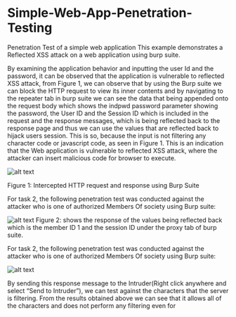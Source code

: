 # Simple-Web-App-Penetration-Testing
Penetration Test of a simple web application
This example demonstrates a Reflected XSS attack on a web application using burp suite.

By examining the application behavior and inputting the user Id and the password, it can be observed that the application is vulnerable to reflected XSS attack, from Figure 1, we can observe that by using the Burp suite we can block the HTTP request to view its inner contents and by navigating to the repeater tab in burp suite we can see the data that being appended onto the request body which shows the indpwd password parameter showing the password, the User ID and the Session ID which is included in the request and the response messages, which is being reflected back to the response page and thus we can use the values that are reflected back to hijack users session. This is so, because the input is not filtering any character code or javascript code, as seen in Figure 1. This is an indication that the Web application is vulnerable to reflected XSS attack, where the attacker can insert malicious code for browser to execute.


![alt text](https://image.ibb.co/gVs3En/p1t1.png)

Figure 1: Intercepted HTTP request and response using Burp Suite

For task 2, the following penetration test was conducted against the attacker who is one of authorized Members Of  society using Burp suite:

![alt text](https://image.ibb.co/iBvUn7/t2p1.png)
Figure 2: shows the response of the values being reflected back which is the member ID 1 and the session ID under the proxy tab of burp suite.


For task 2, the following penetration test was conducted against the attacker who is one of authorized Members Of  society using Burp suite:


![alt text](https://image.ibb.co/dcHyfS/t2p22.png)

By sending this response message to the Intruder(Right click anywhere and select “Send to Intruder”), we can test against the characters that the server is filtering. From the results obtained above we can see that it allows all of the characters and does not perform any filtering even for <script> tag.
  
![alt text](https://image.ibb.co/dvHdEn/t2p5.png)
  
  
![alt text](https://image.ibb.co/hwfRKn/t2p4.png)

Figure 4: XSS attack and disclosure of session cookie.
